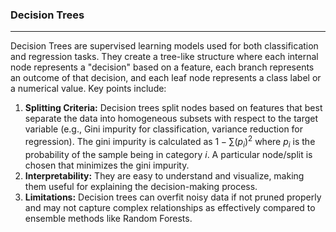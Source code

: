 ### Decision Trees

---

Decision Trees are supervised learning models used for both classification and regression tasks. They create a tree-like structure where each internal node represents a "decision" based on a feature, each branch represents an outcome of that decision, and each leaf node represents a class label or a numerical value. Key points include:

1. **Splitting Criteria:** Decision trees split nodes based on features that best separate the data into homogeneous subsets with respect to the target variable (e.g., Gini impurity for classification, variance reduction for regression). The gini impurity is calculated as $1-\sum (p_i)^2$ where $p_i$ is the probability of the sample being in category $i$. A particular node/split is chosen that minimizes the gini impurity. 
2. **Interpretability:** They are easy to understand and visualize, making them useful for explaining the decision-making process.
3. **Limitations:** Decision trees can overfit noisy data if not pruned properly and may not capture complex relationships as effectively compared to ensemble methods like Random Forests.